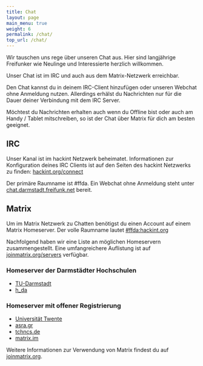 ```yaml
---
title: Chat
layout: page
main_menu: true
weight: 6
permalink: /chat/
top_url: /chat/
---
```


Wir tauschen uns rege über unseren Chat aus. Hier sind langjährige Freifunker wie Neulinge und Interessierte herzlich willkommen.

Unser Chat ist im IRC und auch aus dem Matrix-Netzwerk erreichbar.

Den Chat kannst du in deinem IRC-Client hinzufügen oder unseren Webchat ohne Anmeldung nutzen. Allerdings erhälst du Nachrichten nur für die Dauer deiner Verbindung mit dem IRC Server.

Möchtest du Nachrichten erhalten auch wenn du Offline bist oder auch am Handy / Tablet mitschreiben, so ist der Chat über Matrix für dich am besten geeignet.


## IRC

Unser Kanal ist im hackint Netzwerk beheimatet. Informationen zur Konfiguration deines IRC Clients ist auf den Seiten des hackint Netzwerks zu finden: [hackint.org/connect](https://hackint.org/connect)

Der primäre Raumname ist #ffda. Ein Webchat ohne Anmeldung steht unter [chat.darmstadt.freifunk.net](https://chat.darmstadt.freifunk.net) bereit.


## Matrix

Um im Matrix Netzwerk zu Chatten benötigst du einen Account auf einem Matrix Homeserver. Der volle Raumname lautet [#ffda:hackint.org](https://matrix.to/#/#ffda:hackint.org)

Nachfolgend haben wir eine Liste an möglichen Homeservern zusammengestellt. Eine umfangreichere Auflistung ist auf [joinmatrix.org/servers](https://joinmatrix.org/servers) verfügbar.

### Homeserver der Darmstädter Hochschulen

 - [TU-Darmstadt](https://element.matrix.tu-darmstadt.de/)
 - [h_da](https://chat.fbi.h-da.de/)

### Homeserver mit offener Registrierung

 - [Universität Twente](https://chat.utwente.io/#/)
 - [asra.gr](https://element.asra.gr)
 - [tchncs.de](https://tchncs.de/matrix)
 - [matrix.im](https://element.matrix.im)

Weitere Informationen zur Verwendung von Matrix findest du auf [joinmatrix.org](https://joinmatrix.org/).

